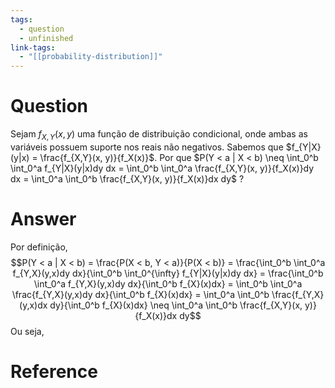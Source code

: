 ```yaml
---
tags:
  - question
  - unfinished
link-tags:
  - "[[probability-distribution]]"
---
```

# Question
Sejam $f_{X,Y}(x, y)$ uma função de distribuição condicional, onde ambas as variáveis possuem suporte nos reais não negativos. Sabemos que $f_{Y|X}(y|x) = \frac{f_{X,Y}(x, y)}{f_X(x)}$. Por que $P(Y < a | X < b) \neq \int_0^b \int_0^a f_{Y|X}(y|x)dy dx = \int_0^b \int_0^a \frac{f_{X,Y}(x, y)}{f_X(x)}dy dx = \int_0^a \int_0^b \frac{f_{X,Y}(x, y)}{f_X(x)}dx dy$ ? 

# Answer
Por definição, $$P(Y < a | X < b) = \frac{P(X < b, Y < a)}{P(X < b)} = \frac{\int_0^b \int_0^a f_{Y,X}(y,x)dy dx}{\int_0^b \int_0^{\infty} f_{Y|X}(y|x)dy dx} = \frac{\int_0^b \int_0^a f_{Y,X}(y,x)dy dx}{\int_0^b f_{X}(x)dx} = \int_0^b \int_0^a \frac{f_{Y,X}(y,x)dy dx}{\int_0^b f_{X}(x)dx} = \int_0^a \int_0^b \frac{f_{Y,X}(y,x)dx dy}{\int_0^b f_{X}(x)dx} \neq \int_0^a \int_0^b \frac{f_{X,Y}(x, y)}{f_X(x)}dx dy$$
Ou seja,

# Reference

